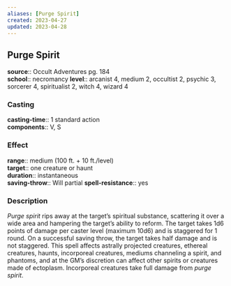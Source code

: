 ```yaml
---
aliases: [Purge Spirit]
created: 2023-04-27
updated: 2023-04-28
---
```


## Purge Spirit

**source**:: Occult Adventures pg. 184  
**school**:: necromancy
**level**:: arcanist 4, medium 2, occultist 2, psychic 3, sorcerer 4, spiritualist 2, witch 4, wizard 4

### Casting

**casting-time**:: 1 standard action  
**components**:: V, S

### Effect

**range**:: medium (100 ft. + 10 ft./level)  
**target**:: one creature or haunt  
**duration**:: instantaneous  
**saving-throw**:: Will partial
**spell-resistance**:: yes

### Description

*Purge spirit* rips away at the target’s spiritual substance, scattering it over a wide area and hampering the target’s ability to reform. The target takes 1d6 points of damage per caster level (maximum 10d6) and is staggered for 1 round. On a successful saving throw, the target takes half damage and is not staggered. This spell affects astrally projected creatures, ethereal creatures, haunts, incorporeal creatures, mediums channeling a spirit, and phantoms, and at the GM’s discretion can affect other spirits or creatures made of ectoplasm. Incorporeal creatures take full damage from *purge spirit*.
